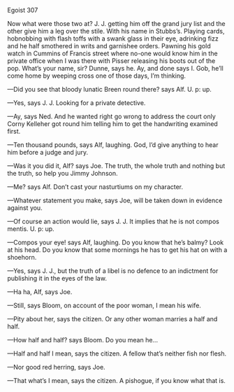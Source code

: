 Egoist 307

Now what were those two at? J. J. getting him off the grand jury list and the other give him a leg over the stile. With his name in Stubbs’s. Playing cards, hobnobbing with flash toffs with a swank glass in their eye, adrinking fizz and he half smothered in writs and garnishee orders. Pawning his gold watch in Cummins of Francis street where no-one would know him in the private office when I was there with Pisser releasing his boots out of the pop. What’s your name, sir? Dunne, says he. Ay, and done says I. Gob, he’ll come home by weeping cross one of those days, I’m thinking.

—Did you see that bloody lunatic Breen round there? says Alf. U. p: up.

—Yes, says J. J. Looking for a private detective.

—Ay, says Ned. And he wanted right go wrong to address the court only Corny Kelleher got round him telling him to get the handwriting examined first.

—Ten thousand pounds, says Alf, laughing. God, I’d give anything to hear him before a judge and jury.

—Was it you did it, Alf? says Joe. The truth, the whole truth and nothing but the truth, so help you Jimmy Johnson.

—Me? says Alf. Don’t cast your nasturtiums on my character.

—Whatever statement you make, says Joe, will be taken down in evidence against you.

—Of course an action would lie, says J. J. It implies that he is not compos mentis. U. p: up.

—Compos your eye! says Alf, laughing. Do you know that he’s balmy? Look at his head. Do you know that some mornings he has to get his hat on with a shoehorn.

—Yes, says J. J., but the truth of a libel is no defence to an indictment for publishing it in the eyes of the law.

—Ha ha, Alf, says Joe.

—Still, says Bloom, on account of the poor woman, I mean his wife.

—Pity about her, says the citizen. Or any other woman marries a half and half.

—How half and half? says Bloom. Do you mean he...

—Half and half I mean, says the citizen. A fellow that’s neither fish nor flesh.

—Nor good red herring, says Joe.

—That what’s I mean, says the citizen. A pishogue, if you know what that is.

